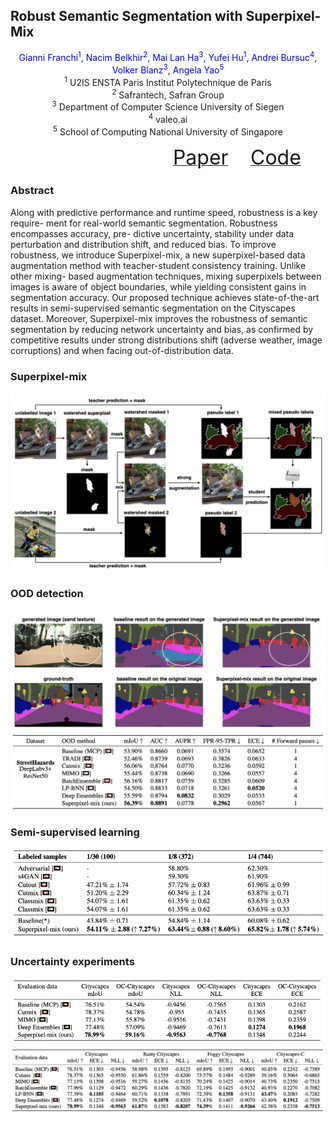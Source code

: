 ## Robust Semantic Segmentation with Superpixel-Mix

<center>
<font color=blue>Gianni Franchi<sup>1</sup>, Nacim Belkhir<sup>2</sup>, Mai Lan Ha<sup>3</sup>, Yufei Hu<sup>1</sup>, Andrei Bursuc<sup>4</sup>, Volker Blanz<sup>3</sup>, Angela Yao<sup>5</sup></font>
</center>
<center>
<sup>1</sup> U2IS ENSTA Paris Institut Polytechnique de Paris
</center>
<center>
<sup>2</sup> Safrantech, Safran Group
</center>
<center>
<sup>3</sup> Department of Computer Science University of Siegen
</center>
<center>
<sup>4</sup> valeo.ai
</center>
<center>
<sup>5</sup> School of Computing National University of Singapore
</center>

&nbsp; &nbsp; &nbsp; &nbsp; &nbsp; &nbsp; &nbsp; &nbsp; &nbsp; &nbsp; &nbsp; &nbsp; &nbsp; &nbsp; &nbsp; &nbsp; &nbsp; &nbsp; &nbsp; &nbsp; &nbsp; &nbsp; &nbsp; &nbsp; &nbsp; &nbsp; &nbsp; &nbsp; &nbsp; &nbsp; &nbsp; &nbsp; &nbsp; [<font size=6>Paper</font>](https://www.bmvc2021-virtualconference.com/assets/papers/0509.pdf) &nbsp; &nbsp; &nbsp; &nbsp; [<font size=6>Code</font>]( https://github.com/giannifranchi/deeplabv3-superpixelmix)



### Abstract
Along with predictive performance and runtime speed, robustness is a key require- ment for real-world semantic segmentation. Robustness encompasses accuracy, pre- dictive uncertainty, stability under data perturbation and distribution shift, and reduced bias. To improve robustness, we introduce Superpixel-mix, a new superpixel-based data augmentation method with teacher-student consistency training. Unlike other mixing- based augmentation techniques, mixing superpixels between images is aware of object boundaries, while yielding consistent gains in segmentation accuracy. Our proposed technique achieves state-of-the-art results in semi-supervised semantic segmentation on the Cityscapes dataset. Moreover, Superpixel-mix improves the robustness of semantic segmentation by reducing network uncertainty and bias, as confirmed by competitive results under strong distributions shift (adverse weather, image corruptions) and when facing out-of-distribution data.

### Superpixel-mix
![](./images/backbone.png)

### OOD detection
![](./images/ood.png)
![](./images/ood_performance.png)

### Semi-supervised learning
![](./images/semi.png)

### Uncertainty experiments
![](./images/uncertainty_1.png)
![](./images/uncertainty_2.png)
